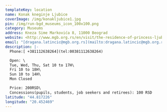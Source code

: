 ```yaml
---
templateKey: location
name: Konak kneginje Ljubice
coverImage: /img/konakljubice1.jpg
pin: /img/run-bgd_museums_icon_100x100.png
category: Museums
address: Kneza Sime Markovića 8, 11000 Beograd
website: <http://www.mgb.org.rs/en/visit/the-residence-of-princess-ljubica>
email: "[dragana.latincic@mgb.org.rs](mailto:dragana.latincic@mgb.org.rs)"
description: |-
  Phone:[ +381112638264](tel:00381112638264)

  Open: \
  Tue, Wed, Thu, Sat 10 to 17H\
  Fri 10 to 18H\
  Sun 10 to 14H\
  Mon Closed

  Price: 200RSD\
  Concessions(pupils, students, job seekers and retirees): 100 RSD
latitude: "44.817226"
longitude: "20.452469"
---
```

